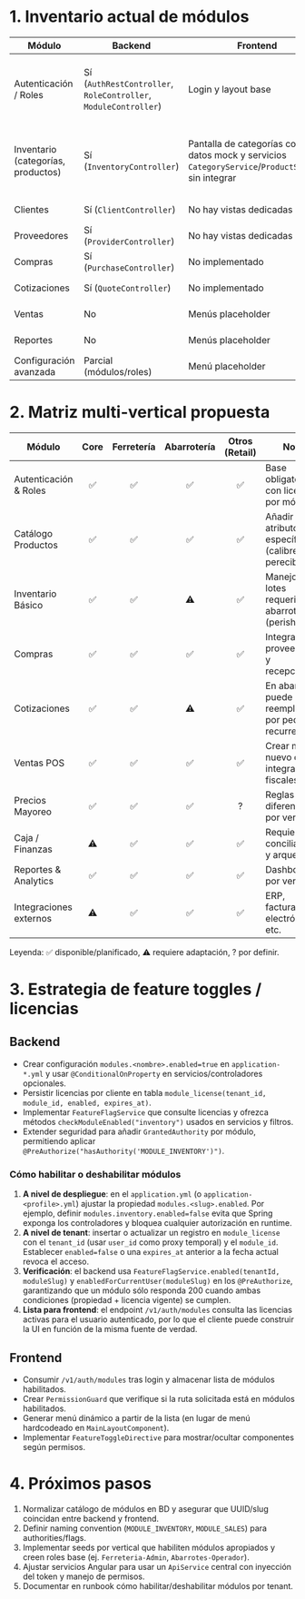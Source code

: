 # 1. Inventario actual de módulos

| Módulo | Backend | Frontend | Comentarios |
|--------|---------|----------|-------------|
| Autenticación / Roles | Sí (`AuthRestController`, `RoleController`, `ModuleController`) | Login y layout base | Backend funcional; frontend carece de guards e interceptores. |
| Inventario (categorías, productos) | Sí (`InventoryController`) | Pantalla de categorías con datos mock y servicios `CategoryService`/`ProductService` sin integrar | Endpoints de frontend no coinciden con backend (`/list` vs `/categories`). |
| Clientes | Sí (`ClientController`) | No hay vistas dedicadas | Requiere UI CRUD. |
| Proveedores | Sí (`ProviderController`) | No hay vistas dedicadas | Requiere UI CRUD. |
| Compras | Sí (`PurchaseController`) | No implementado | Falta UI y consumo. |
| Cotizaciones | Sí (`QuoteController`) | No implementado | Falta UI y consumo. |
| Ventas | No | Menús placeholder | Dominio pendiente. |
| Reportes | No | Menús placeholder | Requiere definición. |
| Configuración avanzada | Parcial (módulos/roles) | Menú placeholder | Falta lógica real. |

# 2. Matriz multi-vertical propuesta

| Módulo                | Core | Ferretería | Abarrotería | Otros (Retail) | Notas |
|-----------------------|:----:|:----------:|:-----------:|:--------------:|-------|
| Autenticación & Roles | ✅  | ✅        | ✅         | ✅            | Base obligatoria con licencias por módulo. |
| Catálogo Productos    | ✅  | ✅        | ✅         | ✅            | Añadir atributos específicos (calibre, perecibilidad). |
| Inventario Básico     | ✅  | ✅        | ⚠️        | ✅            | Manejo de lotes requerido en abarrotes (perishables). |
| Compras               | ✅  | ✅        | ✅         | ✅            | Integrar con proveedores y recepciones. |
| Cotizaciones          | ✅  | ✅        | ⚠️        | ✅            | En abarrotes puede reemplazarse por pedidos recurrentes. |
| Ventas POS            | ✅  | ✅        | ✅         | ✅            | Crear módulo nuevo con integraciones fiscales. |
| Precios Mayoreo       | ✅  | ✅        | ✅         | ?             | Reglas diferenciadas por vertical. |
| Caja / Finanzas       | ⚠️  | ✅        | ✅         | ✅            | Requiere conciliaciones y arqueos. |
| Reportes & Analytics  | ✅  | ✅        | ✅         | ✅            | Dashboards por vertical. |
| Integraciones externos| ⚠️  | ✅        | ✅         | ✅            | ERP, facturación electrónica, etc. |

Leyenda: ✅ disponible/planificado, ⚠️ requiere adaptación, ? por definir.

# 3. Estrategia de feature toggles / licencias

## Backend
- Crear configuración `modules.<nombre>.enabled=true` en `application-*.yml` y usar `@ConditionalOnProperty` en servicios/controladores opcionales.
- Persistir licencias por cliente en tabla `module_license(tenant_id, module_id, enabled, expires_at)`.
- Implementar `FeatureFlagService` que consulte licencias y ofrezca métodos `checkModuleEnabled("inventory")` usados en servicios y filtros.
- Extender seguridad para añadir `GrantedAuthority` por módulo, permitiendo aplicar `@PreAuthorize("hasAuthority('MODULE_INVENTORY')")`.

### Cómo habilitar o deshabilitar módulos

1. **A nivel de despliegue**: en el `application.yml` (o `application-<profile>.yml`) ajustar la propiedad `modules.<slug>.enabled`. Por ejemplo, definir `modules.inventory.enabled=false` evita que Spring exponga los controladores y bloquea cualquier autorización en runtime.
2. **A nivel de tenant**: insertar o actualizar un registro en `module_license` con el `tenant_id` (usar `user_id` como proxy temporal) y el `module_id`. Establecer `enabled=false` o una `expires_at` anterior a la fecha actual revoca el acceso.
3. **Verificación**: el backend usa `FeatureFlagService.enabled(tenantId, moduleSlug)` y `enabledForCurrentUser(moduleSlug)` en los `@PreAuthorize`, garantizando que un módulo sólo responda 200 cuando ambas condiciones (propiedad + licencia vigente) se cumplen.
4. **Lista para frontend**: el endpoint `/v1/auth/modules` consulta las licencias activas para el usuario autenticado, por lo que el cliente puede construir la UI en función de la misma fuente de verdad.

## Frontend
- Consumir `/v1/auth/modules` tras login y almacenar lista de módulos habilitados.
- Crear `PermissionGuard` que verifique si la ruta solicitada está en módulos habilitados.
- Generar menú dinámico a partir de la lista (en lugar de menú hardcodeado en `MainLayoutComponent`).
- Implementar `FeatureToggleDirective` para mostrar/ocultar componentes según permisos.

# 4. Próximos pasos

1. Normalizar catálogo de módulos en BD y asegurar que UUID/slug coincidan entre backend y frontend.
2. Definir naming convention (`MODULE_INVENTORY`, `MODULE_SALES`) para authorities/flags.
3. Implementar seeds por vertical que habiliten módulos apropiados y creen roles base (ej. `Ferreteria-Admin`, `Abarrotes-Operador`).
4. Ajustar servicios Angular para usar un `ApiService` central con inyección del token y manejo de permisos.
5. Documentar en runbook cómo habilitar/deshabilitar módulos por tenant.
